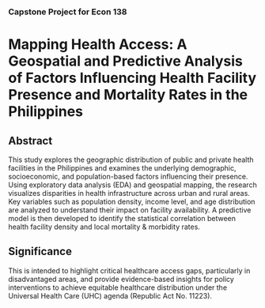 ### Capstone Project for Econ 138
# Mapping Health Access: A Geospatial and Predictive Analysis of Factors Influencing Health Facility Presence and Mortality Rates in the Philippines

## Abstract
This study explores the geographic distribution of public and private health facilities in the Philippines and examines the underlying demographic, socioeconomic, and population-based factors influencing their presence. Using exploratory data analysis (EDA) and geospatial mapping, the research visualizes disparities in health infrastructure across urban and rural areas. Key variables such as population density, income level, and age distribution are analyzed to understand their impact on facility availability. A predictive model is then developed to identify the statistical correlation between health facility density and local mortality & morbidity rates.

## Significance 
This is intended to highlight critical healthcare access gaps, particularly in disadvantaged areas, and provide evidence-based insights for policy interventions to achieve equitable healthcare distribution under the Universal Health Care (UHC) agenda (Republic Act No. 11223).

